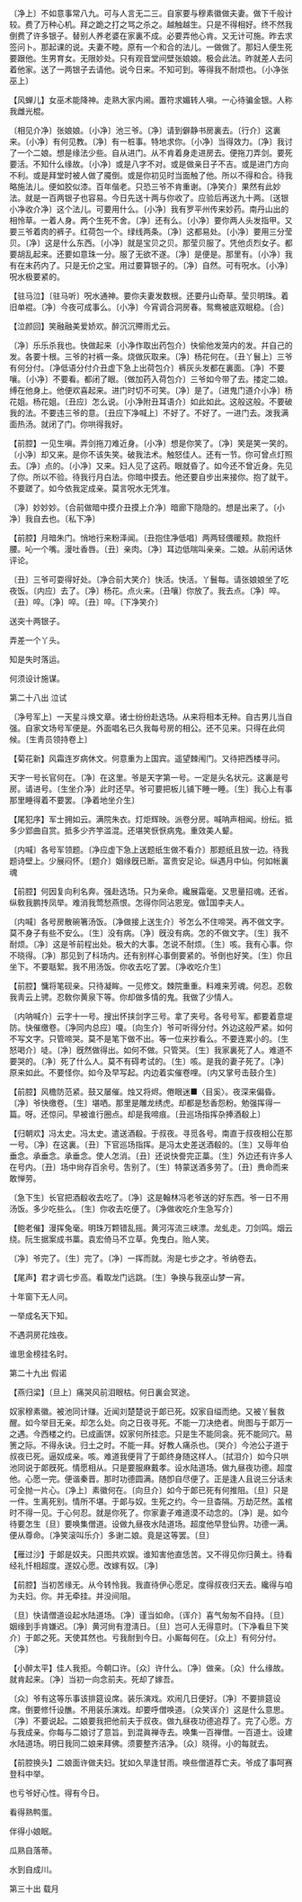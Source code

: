 <!-- { "loadSidebar": true } -->
〔净上〕不如意事常八九。可与人言无二三。自家要与穆素徽做夫妻。做下千般计较。费了万种心机。拜之跪之打之骂之杀之。越触越生。只是不得相好。终不然我倒费了许多银子。替别人养老婆在家裏不成。必要弄他心肯。又无计可施。昨去求签问卜。那起课的说。夫妻不睦。原有一个和合的法儿。一做做了。那妇人便生死要跟他。生男育女。无限妙处。只有观音堂间壁张娘娘。极会此法。昨就差人去问着他家。送了一两银子去请他。说今日来。不知可到。等得我不耐烦也。〔小净张巫上〕 

【风蝉儿】女巫术能降神。走熟大家内阃。置符求媚转人嗔。一心待骗金银。人称我雌光棍。

〔相见介净〕张娘娘。〔小净〕池三爷。〔净〕请到僻静书房裏去。〔行介〕这裏来。〔小净〕有何见教。〔净〕有一桩事。特地求你。〔小净〕当得效力。〔净〕我讨了一个二娘。想是缘法少些。自从进门。从不肯着身走进房去。便拖刀弄剑。要死要活。不知什么缘故。〔小净〕或是八字不对。或是做亲日子不吉。或是进门方向不利。或是拜堂时被人做了魇倒。或是你初见时当面触了他。所以不得和合。待我略施法儿。便如胶似漆。百年偕老。只恐三爷不肯重谢。〔净笑介〕果然有此妙法。就是一百两银子也容易。今日先送十两与你收了。应验后再送九十两。〔送银小净收介净〕这个法儿。可要用什么。〔小净〕我有罗平州传来妙药。南丹山出的相怜草。一着人身。两个生死不舍。〔净〕还有么。〔小净〕要你两人头发指甲。又要三爷着肉的裤子。红荷包一个。绿线两条。〔净〕这都易处。〔小净〕要用三分莹贝。〔净〕这是什么东西。〔小净〕就是宝贝之贝。那莹贝服了。凭他贞烈女子。都要胡乱起来。还要如意珠一分。服了无欲不遂。〔净〕是便是。那里有。〔小净〕我有在末药内了。只是无价之宝。用过要算银子的。〔净〕自然。可有呪水。〔小净〕呪水极要紧的。 

【驻马泣】〔驻马听〕呪水通神。要你夫妻发数根。还要丹山奇草。莹贝明珠。着旧单裩。〔净〕今夜可成事么。〔小净〕今宵调合洞房春。鸳鸯被底双眠稳。〔合〕 

【泣颜回】笑融融美爱娇欢。醉沉沉殢雨尤云。

〔净〕乐乐杀我也。快做起来〔小净作取出药包介〕快偷他发笼内的发。幷自己的发。各要十根。三爷的衬裤一条。烧做灰取来。〔净〕杨花何在。〔丑丫鬟上〕三爷有何分付。〔净低语分付介丑虚下急上出荷包介〕裤灰头发都在裏面。〔净〕不要嚷。〔小净〕不要看。都闭了眼。〔做加药入荷包介〕三爷如今带了去。搂定二娘。缚在他身上。他便欢喜起来。进门时切不可笑。〔净〕是了。〔进鬼门道介小净〕杨花姐。杨花姐。〔丑应〕怎么说。〔小净附丑耳语介〕如此如此。这般这般。不要破我的法。不要违三爷的意。〔丑应下净喊上〕不好了。不好了。一进门去。泼我满面热汤。就闭了门。你哄得我好。 

【前腔】一见生嗔。弄剑拖刀难近身。〔小净〕想是你笑了。〔净〕笑是笑一笑的。〔小净〕却又来。是你不该失笑。破我法术。触怒佳人。还有一节。你可曾点灯照去。〔净〕点的。〔小净〕又来。妇人见了这药。眼就昏了。如今还不曾近身。先见了你。所以不验。待我行月白法。你暗中摸去。他还要自步出来接你。抱了就干。不要蹉了。如今依我定成亲。莫言呪水无凭准。

〔净〕妙妙妙。〔合前做暗中摸介丑摸上介净〕暗廊下隐隐的。想是出来了。〔小净〕我自去也。〔私下净〕 

【前腔】月暗朱门。悄地行来粉泽闻。〔丑抱住净低唱〕两两轻偎暖颊。款抱纤腰。吣一个嘴。漫吐香唇。〔丑〕亲肉。〔净〕耳边低喘叫亲亲。二娘。从前闲话休评论。

〔丑〕三爷可耍得好处。〔净合前大笑介〕快活。快活。丫鬟每。请张娘娘坐了吃夜饭。〔内应〕去了。〔净〕杨花。点火来。〔丑嚷〕你放了。我去点。〔净〕啐。〔丑〕啐。〔净〕啐。〔丑〕啐。〔下净笑介〕 

送突十两银子。



弄差一个丫头。

知是失时落运。



何须设计施谋。 

第二十八出
泣试

〔净号军上〕一天星斗焕文章。诸士纷纷赴选场。从来将相本无种。自古男儿当自强。自家文场号军便是。外面唱名已久我每号房的相公。还不见来。只得在此伺候。〔生靑员领持卷上〕 

【菊花新】风霜连岁病休文。何意重为上国宾。遥望棘闱门。又待把西楼寻问。

天字一号长官何在。〔净〕在这里。爷是天字第一号。一定是头名状元。这裏是号房。请进号。〔生坐介净〕此时还早。爷可要把板儿铺下睡一睡。〔生〕我心上有事那里睡得着不要罢。〔净着地坐介生〕 

【尾犯序】军士拥如云。满院朱衣。灯炬辉映。派卷分房。喊呐声相闻。纷纭。抵多少郢曲自赏。抵多少齐竽滥混。还堪笑恹恹病鬼。重效美人颦。

〔内喊〕各号军领题。〔净应虚下急上送题纸生做不看介〕那题纸且放一边。待我题诗壁上。少展闷怀。〔题介〕姻缘旣已断。富贵安足论。纵遇月中仙。何如帐裏魂 

【前腔】何因复向利名奔。强赴选场。只为亲命。纔展霜毫。又思量招魂。还省。纵敎我鹏抟凤举。难消我莺愁燕恨。怎得你同沾恩宠。做国李夫人。

〔内喊〕各号房散碗箸汤饭。〔净做接上送生介〕爷怎么不住啼哭。再不做文字。莫不身子有些不安么。〔生〕没有病。〔净〕旣没有病。怎的不做文字。〔生〕我不耐烦。〔净〕这是爷前程出处。极大的大事。怎说不耐烦。〔生〕咳。我有心事。你不晓得。〔净〕那见到了科场内。还有别样心事倒要紧的。爷倒也好笑。〔生〕你且坐下。不要聒絮。我不用汤饭。你收去吃了罢。〔净收吃介生〕 

【前腔】慵将笔砚亲。只待凝眸。一见修文。棘院重重。料难来芳魂。何忍。忍敎我靑云上骋。忍敎你黄泉下等。你却做多情的鬼。我做了少情人。

〔内呐喊介〕云字十一号。搜出怀挟剑字三号。拿了夹号。各号号军。都要着意堤防。快催缴卷。〔净同内总应〕嗄。〔向生介〕爷可听得分付。外边这般严紧。如何不写文字。只管啼哭。莫不是笔下做不出。等一位来抄看么。不要连累小的。〔生怒喝介〕唗。〔净〕旣然做得出。如何不做。只管哭。〔生〕我家裏死了人。难道不要哭的。〔净〕死了什么人。莫不有碍考试的。〔生〕咳。是我的妻子死了。〔净〕原来如此。不要怪你。如今及早写起。内边着实催卷哩。〔内又掌号击鼓介生〕 

【前腔】风檐防范紧。鼓又屡催。烛又将烬。倦眼迷■〈目奚〉。夜深来偏昏。〔净〕爷快缴卷。〔生〕堪哂。那里是雕龙绣虎。却都是愁香怨粉。勉强挥得一篇。呀。还惊问。早被谁行圈点。却是我啼痕。〔丑巡场指挥杂捧酒殽上〕 

【归朝欢】冯太史。冯太史。遣送酒殽。于叔夜。寻觅各号。南直于叔夜相公在那一号。〔净〕在这裏。〔丑〕下官巡场指挥。是冯太史差送酒殽的。〔生〕又辱年伯垂念。承垂念。承垂念。使人怎消。〔丑〕还说快誊完正藁。〔生〕外边还有许多人在号内。〔丑〕场中尙存百余号。吿别了。〔生〕特蒙送酒多劳了。〔丑〕赉命而来敢惮劳。

〔急下生〕长官把酒殽收去吃了。〔净〕这是翰林冯老爷送的好东西。爷一日不用汤饭。多少吃些么。〔生〕你收去吃便了。〔净做收吃介生急写介〕 

【鲍老催】漫挥兔毫。明珠万颗错乱摇。黄河泻流三峡漂。龙虬走。刀剑鸣。烟云绕。阮生据案成书藁。袁宏倚马不立草。免曳白。贻人笑。

〔净〕爷完了。〔生〕完了。〔净〕一挥而就。洵是七步之才。爷纳卷去。 

【尾声】君才调七步高。看取龙门远跳。〔生〕争换与我巫山梦一宵。

十年窗下无人问。



一举成名天下知。

不遇洞房花烛夜。



谁思金榜挂名时。 

第二十九出
假诺

【燕归梁】〔旦上〕痛哭风前泪眼枯。何日裏会冥途。

奴家穆素徽。被池同计赚。近闻刘楚楚说于郞已死。奴家自缢而绝。又被丫鬟救醒。如今举目无亲。却怎么处。向之日夜寻死。不能一刀决绝者。尙图与于郞万一之遇。今西楼之约。已成画饼。奴家何所挂恋。只是生不能同衾。死不能同穴。易箦之际。不得永诀。归土之时。不能一拜。好教人痛杀也。〔哭介〕今池公子道于叔夜已死。逼奴成亲。咳。难道我便背了于郞终身随这样人。〔拭泪介〕如今只哄池同说于郞旣死。情愿相从。只是要服麻戴孝。设水陆道场。做九昼夜功德。超度他。心愿一完。便谐秦晋。那时功德圆满。随卽自尽便了。正是逢人且说三分话未可全抛一片心。〔净上〕素徽何在。〔向旦介〕如今于郞已死有何推阻。〔旦〕只是一件。生离死别。情所不堪。于郞与奴。生死之约。今一旦杳隔。万劫茫然。盖棺时不得一见。于心何忍。就是你死了。你家妻子难道漠不动念的。〔净〕是。如今待要怎生〔旦〕要唤集僧道。设做九昼夜水陆道场。超度他早登仙界。功德一满。便从尊命。〔净笑滚叫乐介〕多谢二娘。竟是这等罢。〔旦〕 

【雁过沙】于郞是奴夫。只图共欢娱。谁知害他直恁苦。又不得见你归黄土。待看经礼忏相超度。遂奴心愿。改嫁有奴。〔净〕 

【前腔】当初苦缘无。从今转怜我。我直待伊心愿足。度得叔夜归天去。纔得与咱为夫妇。你。并无牵挂。并没间阻。

〔旦〕快请僧道设起水陆道场。〔净〕谨当如命。〔诨介〕喜气匆匆不自持。〔旦〕姻缘到手肯嫌迟。〔净〕黄河尙有澄淸日。〔旦〕岂可人无得意时。〔下净看旦下笑介〕于郞之死。天使其然也。亏我耐到今日。小厮每何在。〔众上〕有何分付。〔净〕 

【小醉太平】佳人我拒。今朝口许。〔众〕许什么。〔净〕做亲。〔众〕什么缘故。就肯起来。〔净〕当初一向念前夫。死却了嫁吾。

〔众〕爷有这等乐事该排筵设席。装乐演戏。欢闹几日便好。〔净〕不要排筵设席。倒要修忏设醮。不用装乐演戏。却要呼僧唤道。〔众笑诨介〕这是什么意思。〔净〕不要说起。二娘要我把他前夫于叔夜。做九昼夜功德追荐了。完了心愿。方与我成亲。你每与二娘讨了意旨。到混眞禅寺去。唤集一百禅僧。一百道士。设建水陆道场。明日我同二娘来拜佛。须要整齐洁净。〔众〕晓得。小的每就去。 

【前腔换头】二娘面许做夫妇。犹如久旱逢甘雨。唤些僧道荐亡夫。爷成了事呵赛登科中举。

也亏爷好心性。得有今日。 

看得熟鸭蛋。



伴得小娘眠。

瓜熟自落蒂。



水到自成川。 

第三十出
载月

